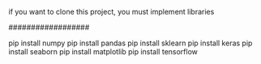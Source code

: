 if you want to clone this project, you must implement libraries

##################

pip install numpy
pip install pandas
pip install sklearn
pip install keras
pip install seaborn
pip install matplotlib
pip install tensorflow
